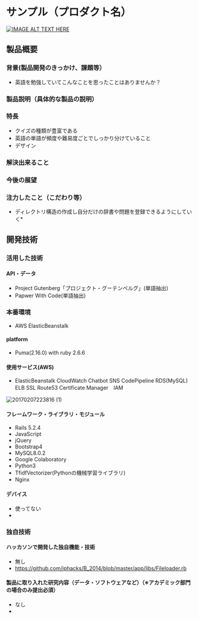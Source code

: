 # サンプル（プロダクト名）

[![IMAGE ALT TEXT HERE](https://jphacks.com/wp-content/uploads/2020/09/JPHACKS2020_ogp.jpg)](https://www.youtube.com/watch?v=G5rULR53uMk)

## 製品概要
### 背景(製品開発のきっかけ、課題等）
- 英語を勉強していてこんなことを思ったことはありませんか？
### 製品説明（具体的な製品の説明）
### 特長
- クイズの種類が豊富である
- 英語の単語が頻度や難易度ごとでしっかり分けていること
- デザイン


### 解決出来ること
### 今後の展望
### 注力したこと（こだわり等）
* ディレクトリ構造の作成し自分だけの辞書や問題を登録できるようにしていく* 


## 開発技術
### 活用した技術
#### API・データ
* Project Gutenberg「プロジェクト・グーテンベルグ」(単語抽出)
* Papwer With Code(単語抽出)

### 本番環境　
* AWS ElasticBeanstalk
#### platform
* Puma(2.16.0) with ruby 2.6.6
#### 使用サービス(AWS)
* ElasticBeanstalk CloudWatch Chatbot SNS CodePipeline RDS(MySQL) ELB SSL Route53 Certificate Manager　IAM

![20170207223816 (1)](https://user-images.githubusercontent.com/50270988/98430103-9a6be680-20ee-11eb-96bd-738873437f98.png)

#### フレームワーク・ライブラリ・モジュール
* Rails 5.2.4
* JavaScript
* jQuery
* Bootstrap4
* MySQL8.0.2
* Google Colaboratory
* Python3
* TfidfVectorizer(Pythonの機械学習ライブラリ)
* Nginx
#### デバイス
* 使ってない
* 

### 独自技術
#### ハッカソンで開発した独自機能・技術
* 無し
* https://github.com/jphacks/B_2014/blob/master/app/libs/Fileloader.rb
 
#### 製品に取り入れた研究内容（データ・ソフトウェアなど）（※アカデミック部門の場合のみ提出必須）
* なし
*
